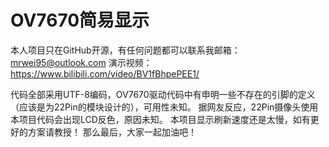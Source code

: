 # OV7670简易显示
本人项目只在GitHub开源，有任何问题都可以联系我邮箱：mrwei95@outlook.com
演示视频：https://www.bilibili.com/video/BV1fBhpePEE1/

代码全部采用UTF-8编码，OV7670驱动代码中有申明一些不存在的引脚的定义（应该是为22Pin的模块设计的），可用性未知。
据网友反应，22Pin摄像头使用本项目代码会出现LCD反色，原因未知。
本项目显示刷新速度还是太慢，如有更好的方案请教授！
那么最后，大家一起加油吧！
